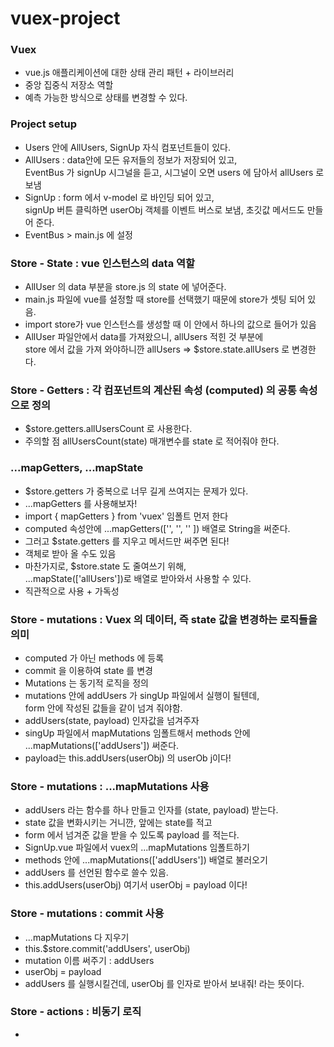 # vuex-project

### Vuex
* vue.js 애플리케이션에 대한 상태 관리 패턴 + 라이브러리
* 중앙 집중식 저장소 역할
* 예측 가능한 방식으로 상태를 변경할 수 있다.


### Project setup
* Users 안에 AllUsers, SignUp 자식 컴포넌트들이 있다.
* AllUsers : data안에 모든 유저들의 정보가 저장되어 있고, <br>
  EventBus 가 signUp 시그널을 듣고, 시그널이 오면 users 에 담아서 allUsers 로 보냄
* SignUp : form 에서 v-model 로 바인딩 되어 있고,<br>
  signUp 버튼 클릭하면 userObj 객체를 이벤트 버스로 보냄, 초깃값 메서드도 만들어 준다.
* EventBus > main.js 에 설정


### Store - State : vue 인스턴스의 data 역할
* AllUser 의 data 부분을 store.js 의 state 에 넣어준다.
* main.js 파일에 vue를 설정할 때 store를 선택했기 때문에 store가 셋팅 되어 있음.
* import store가 vue 인스턴스를 생성할 때 이 안에서 하나의 값으로 들어가 있음
* AllUser 파일안에서 data를 가져왔으니, allUsers 적힌 것 부분에 <br>
  store 에서 값을 가져 와야하니깐 allUsers => $store.state.allUsers 로 변경한다.
  

### Store - Getters : 각 컴포넌트의 계산된 속성 (computed) 의 공통 속성으로 정의
* $store.getters.allUsersCount 로 사용한다.
* 주의할 점 allUsersCount(state) 매개변수를 state 로 적어줘야 한다.

  
### ...mapGetters, ...mapState
* $store.getters 가 중복으로 너무 길게 쓰여지는 문제가 있다.
* ...mapGetters 를 사용해보자!
* import { mapGetters } from 'vuex' 임폴트 먼저 한다
* computed 속성안에 ...mapGetters(['', '', '' ]) 배열로 String을 써준다.
* 그러고 $state.getters 를 지우고 메서드만 써주면 된다!
* 객체로 받아 올 수도 있음
* 마찬가지로, $store.state 도 줄여쓰기 위해, <br>
  ...mapState(['allUsers'])로 배열로 받아와서 사용할 수 있다.
* 직관적으로 사용 + 가독성 


### Store - mutations : Vuex 의 데이터, 즉 state 값을 변경하는 로직들을 의미
* computed 가 아닌 methods 에 등록
* commit 을 이용하여 state 를 변경
* Mutations 는 동기적 로직을 정의
* mutations 안에 addUsers 가 singUp 파일에서 실행이 될텐데,<br>
  form 안에 작성된 값들을 같이 넘겨 줘야함.
* addUsers(state, payload) 인자값을 넘겨주자
* singUp 파일에서 mapMutations 임폴트해서 methods 안에 ...mapMutations(['addUsers']) 써준다.
* payload는 this.addUsers(userObj) 의 userOb j이다!

### Store - mutations : ...mapMutations 사용
* addUsers 라는 함수를 하나 만들고 인자를 (state, payload) 받는다.
* state 값을 변화시키는 거니깐, 앞에는 state를 적고
* form 에서 넘겨준 값을 받을 수 있도록 payload 를 적는다.
* SignUp.vue 파일에서 vuex의 ...mapMutations 임폴트하기
* methods 안에 ...mapMutations(['addUsers']) 배열로 불러오기
* addUsers 를 선언된 함수로 쓸수 있음.
* this.addUsers(userObj)  여기서 userObj = payload 이다!

### Store - mutations : commit 사용
* ...mapMutations 다 지우기
* this.$store.commit('addUsers', userObj)
* mutation 이름 써주기 : addUsers 
* userObj = payload 
* addUsers 를 실행시킬건데, userObj 를 인자로 받아서 보내줘! 라는 뜻이다.

### Store - actions : 비동기 로직
* 




